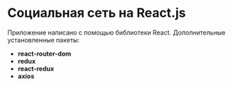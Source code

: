 # Социальная сеть на React.js

Приложение написано с помощью библиотеки React. Дополнительные установленные пакеты:

+ **react-router-dom**
+ **redux**
+ **react-redux**
+ **axios**
